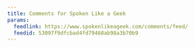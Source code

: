 ```yaml
---
title: Comments for Spoken Like a Geek
params:
  feedlink: https://www.spokenlikeageek.com/comments/feed/
  feedid: 53097f9dfcbad4fd79468ab98a3b70b9
---
```

